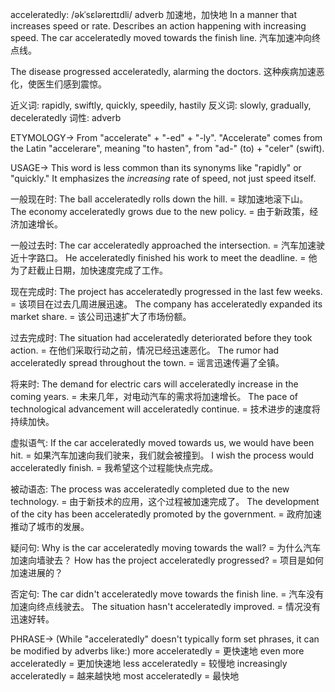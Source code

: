 acceleratedly: /əkˈsɛləreɪtɪdli/
adverb
加速地，加快地
In a manner that increases speed or rate.  Describes an action happening with increasing speed.
The car acceleratedly moved towards the finish line. 汽车加速冲向终点线。

The disease progressed acceleratedly, alarming the doctors.  这种疾病加速恶化，使医生们感到震惊。

近义词: rapidly, swiftly, quickly, speedily, hastily
反义词: slowly, gradually, deceleratedly
词性: adverb

ETYMOLOGY->
From "accelerate" + "-ed" + "-ly".  "Accelerate" comes from the Latin "accelerare", meaning "to hasten", from "ad-" (to) + "celer" (swift).

USAGE->
This word is less common than its synonyms like "rapidly" or "quickly."  It emphasizes the *increasing* rate of speed, not just speed itself.

一般现在时:
The ball acceleratedly rolls down the hill. = 球加速地滚下山。
The economy acceleratedly grows due to the new policy. = 由于新政策，经济加速增长。


一般过去时:
The car acceleratedly approached the intersection. = 汽车加速驶近十字路口。
He acceleratedly finished his work to meet the deadline. = 他为了赶截止日期，加快速度完成了工作。


现在完成时:
The project has acceleratedly progressed in the last few weeks. = 该项目在过去几周进展迅速。
The company has acceleratedly expanded its market share. = 该公司迅速扩大了市场份额。


过去完成时:
The situation had acceleratedly deteriorated before they took action. = 在他们采取行动之前，情况已经迅速恶化。
The rumor had acceleratedly spread throughout the town. = 谣言迅速传遍了全镇。


将来时:
The demand for electric cars will acceleratedly increase in the coming years. = 未来几年，对电动汽车的需求将加速增长。
The pace of technological advancement will acceleratedly continue. = 技术进步的速度将持续加快。


虚拟语气:
If the car acceleratedly moved towards us, we would have been hit. = 如果汽车加速向我们驶来，我们就会被撞到。
I wish the process would acceleratedly finish. = 我希望这个过程能快点完成。


被动语态:
The process was acceleratedly completed due to the new technology. = 由于新技术的应用，这个过程被加速完成了。
The development of the city has been acceleratedly promoted by the government. = 政府加速推动了城市的发展。


疑问句:
Why is the car acceleratedly moving towards the wall? = 为什么汽车加速向墙驶去？
How has the project acceleratedly progressed? = 项目是如何加速进展的？


否定句:
The car didn't acceleratedly move towards the finish line. = 汽车没有加速向终点线驶去。
The situation hasn't acceleratedly improved. = 情况没有迅速好转。


PHRASE->
(While "acceleratedly" doesn't typically form set phrases, it can be modified by adverbs like:)
more acceleratedly = 更快速地
even more acceleratedly = 更加快速地
less acceleratedly =  较慢地
increasingly acceleratedly =  越来越快地
most acceleratedly =  最快地

